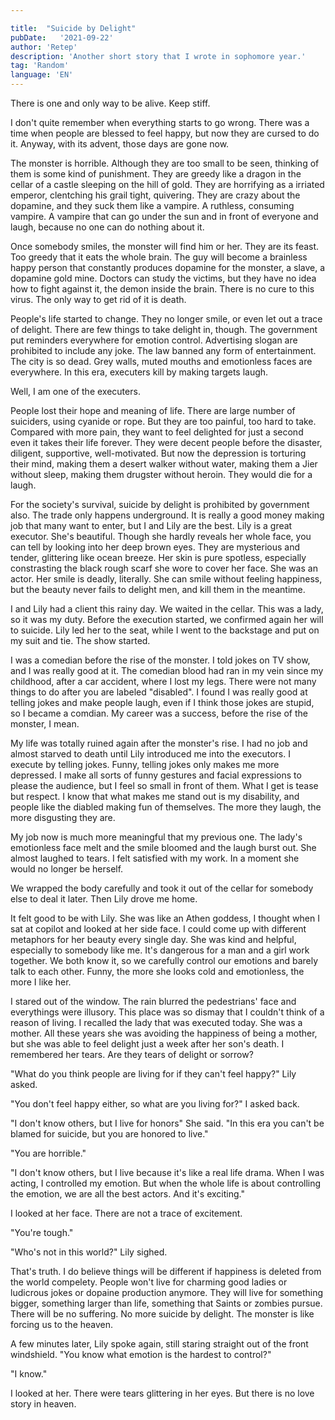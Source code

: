 ```yaml
---

title:  "Suicide by Delight"
pubDate:   '2021-09-22' 
author: 'Retep'
description: 'Another short story that I wrote in sophomore year.'
tag: 'Random'
language: 'EN'
---
```




There is one and only way to be alive. Keep stiff.


I don't quite remember when everything starts to go wrong. There was a time when people are blessed to feel happy, but now they are cursed to do it. Anyway, with its advent, those days are gone now.


The monster is horrible. Although they are too small to be seen, thinking of them is some kind of punishment. They are greedy like a dragon in the cellar of a castle sleeping on the hill of gold. They are horrifying as a irriated emperor, clentching his grail tight, quivering. They are crazy about the dopamine, and they suck them like a vampire. A ruthless, consuming vampire. A vampire that can go under the sun and in front of everyone and laugh, because no one can do nothing about it.


Once somebody smiles, the monster will find him or her. They are its feast. Too greedy that it eats the whole brain. The guy will become a brainless happy person that constantly produces dopamine for the monster, a slave, a dopamine gold mine. Doctors can study the victims, but they have no idea how to fight against it, the demon inside the brain. There is no cure to this virus. The only way to get rid of it is death.


People's life started to change. They no longer smile, or even let out a trace of delight. There are few things to take delight in, though. The government put reminders everywhere for emotion control. Advertising slogan are prohibited to include any joke. The law banned any form of entertainment. The city is so dead. Grey walls, muted mouths and emotionless faces are everywhere. In this era, executers kill by making targets laugh.


Well, I am one of the executers.


People lost their hope and meaning of life. There are large number of suiciders, using cyanide or rope. But they are too painful, too hard to take. Compared with more pain, they want to feel delighted for just a second even it takes their life forever. They were decent people before the disaster, diligent, supportive, well-motivated. But now the depression is torturing their mind, making them a desert walker without water, making them a Jier without sleep, making them drugster without heroin. They would die for a laugh.


For the society's survival, suicide by delight is prohibited by government also. The trade only happens underground. It is really a good money making job that many want to enter, but I and Lily are the best.
Lily is a great executor. She's beautiful. Though she hardly reveals her whole face, you can tell by looking into her deep brown eyes. They are mysterious and tender, glittering like ocean breeze. Her skin is pure spotless, especially constrasting the black rough scarf she wore to cover her face. She was an actor. Her smile is deadly, literally. She can smile without feeling happiness, but the beauty never fails to delight men, and kill them in the meantime.


I and Lily had a client this rainy day. We waited in the cellar. This was a lady, so it was my duty. Before the execution started, we confirmed again her will to suicide. Lily led her to the seat, while I went to the backstage and put on my suit and tie. The show started.


I was a comedian before the rise of the monster. I told jokes on TV show, and I was really good at it. The comedian blood had ran in my vein since my childhood, after a car accident, where I lost my legs. There were not many things to do after you are labeled "disabled". I found I was really good at telling jokes and make people laugh, even if I think those jokes are stupid, so I became a comdian. My career was a success, before the rise of the monster, I mean.


My life was totally ruined again after the monster's rise. I had no job and almost starved to death until Lily introduced me into the executors. 
I execute by telling jokes. Funny, telling jokes only makes me more depressed. I make all sorts of funny gestures and facial expressions to please the audience, but I feel so small in front of them. What I get is tease but respect. I know that what makes me stand out is my disability, and people like the diabled making fun of themselves. The more they laugh, the more disgusting they are. 


My job now is much more meaningful that my previous one. The lady's emotionless face melt and the smile bloomed and the laugh burst out. She almost laughed to tears. I felt satisfied with my work. In a moment she would no longer be herself.


We wrapped the body carefully and took it out of the cellar for somebody else to deal it later. Then Lily drove me home.


It felt good to be with Lily. She was like an Athen goddess, I thought when I sat at copilot and looked at her side face. I could come up with different metaphors for her beauty every single day. She was kind and helpful, especially to somebody like me. It's dangerous for a man and a girl work together. We both know it, so we carefully control our emotions and barely talk to each other. Funny, the more she looks cold and emotionless, the more I like her. 


I stared out of the window. The rain blurred the pedestrians' face and everythings were illusory. This place was so dismay that I couldn't think of a reason of living. I recalled the lady that was executed today. She was a mother. All these years she was avoiding the happiness of being a mother, but she was able to feel delight just a week after her son's death. I remembered her tears. Are they tears of delight or sorrow?

"What do you think people are living for if they can't feel happy?" Lily asked.

"You don't feel happy either, so what are you living for?" I asked back.

"I don't know others, but I live for honors" She said. "In this era you can't be blamed for suicide, but you are honored to live."


"You are horrible."


"I don't know others, but I live because it's like a real life drama. When I was acting, I controlled my emotion. But when the whole life is about controlling the emotion, we are all the best actors. And it's exciting."


I looked at her face. There are not a trace of excitement.


"You're tough."


"Who's not in this world?" Lily sighed.


That's truth. I do believe things will be different if happiness is deleted from the world compelety. People won't live for charming good ladies or ludicrous jokes or dopaine production anymore. They will live for something bigger, something larger than life, something that Saints or zombies pursue. There will be no suffering. No more suicide by delight. The monster is like forcing us to the heaven.


A few minutes later, Lily spoke again, still staring straight out of the front windshield. "You know what emotion is the hardest to control?"


"I know."


I looked at her. There were tears glittering in her eyes.
But there is no love story in heaven.

